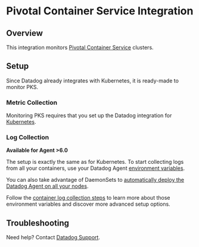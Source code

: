 # Pivotal Container Service Integration

## Overview

This integration monitors [Pivotal Container Service][1] clusters.

## Setup

Since Datadog already integrates with Kubernetes, it is ready-made to monitor PKS.

### Metric Collection

Monitoring PKS requires that you set up the Datadog integration for [Kubernetes][2].

### Log Collection

**Available for Agent >6.0**

The setup is exactly the same as for Kubernetes.
To start collecting logs from all your containers, use your Datadog Agent [environment variables][3].

You can also take advantage of DaemonSets to [automatically deploy the Datadog Agent on all your nodes][4].

Follow the [container log collection steps][5] to learn more about those environment variables and discover more advanced setup options.

## Troubleshooting

Need help? Contact [Datadog Support][6].


[1]: https://pivotal.io/platform/pivotal-container-service
[2]: https://docs.datadoghq.com/integrations/kubernetes/
[3]: https://docs.datadoghq.com/agent/basic_agent_usage/kubernetes/#log-collection-setup
[4]: https://docs.datadoghq.com/agent/basic_agent_usage/kubernetes/#container-installation
[5]: https://docs.datadoghq.com/logs/log_collection/docker/#option-2-container-installation
[6]: https://docs.datadoghq.com/help/
